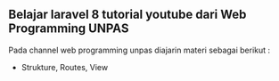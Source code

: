 ## Belajar laravel 8 tutorial youtube dari Web Programming UNPAS

Pada channel web programming unpas diajarin materi sebagai berikut : 
* Strukture, Routes, View
